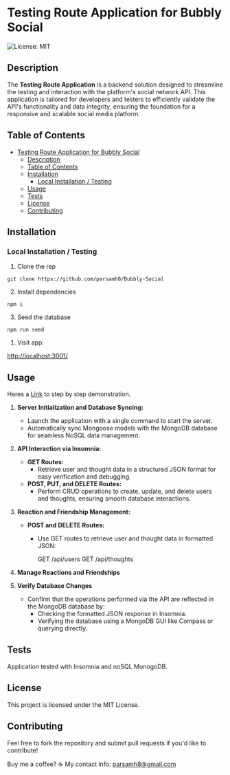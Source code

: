 # Testing Route Application for Bubbly Social

  ![License: MIT](https://img.shields.io/badge/License-MIT-lightgreen.svg)
  

## Description
The **Testing Route Application** is a backend solution designed to streamline the testing and interaction with the platform's social network API. This application is tailored for developers and testers to efficiently validate the API's functionality and data integrity, ensuring the foundation for a responsive and scalable social media platform.

## Table of Contents

- [Testing Route Application for Bubbly Social](#testing-route-application-for-bubbly-social)
  - [Description](#description)
  - [Table of Contents](#table-of-contents)
  - [Installation](#installation)
    - [Local Installation / Testing](#local-installation--testing)
  - [Usage](#usage)
  - [Tests](#tests)
  - [License](#license)
  - [Contributing](#contributing)


## Installation

### Local Installation / Testing

1. Clone the rep

```
git clone https://github.com/parsamh8/Bubbly-Social
```

2. Install dependencies

```
npm i
```

3. Seed the database

```
npm run seed
```


1. Visit app:

[http://localhost:3001/](http://localhost:3001/)


## Usage

Heres a [Link](https://drive.google.com/file/d/1xi2nPvWCBrTdXrDoWHzAJo5vqzafGetr/view) to step by step demonstration.


1. **Server Initialization and Database Syncing:**
   - Launch the application with a single command to start the server.
   - Automatically sync Mongoose models with the MongoDB database for seamless NoSQL data management.

2. **API Interaction via Insomnia:**
   - **GET Routes:**
     - Retrieve user and thought data in a structured JSON format for easy verification and debugging.
   - **POST, PUT, and DELETE Routes:**
     - Perform CRUD operations to create, update, and delete users and thoughts, ensuring smooth database interactions.

3. **Reaction and Friendship Management:**
   - **POST and DELETE Routes:**
  
     - Use GET routes to retrieve user and thought data in formatted JSON:

        GET /api/users
        GET /api/thoughts

4. **Manage Reactions and Friendships**
  
5. **Verify Database Changes**
   - Confirm that the operations performed via the API are reflected in the MongoDB database by:
     - Checking the formatted JSON response in Insomnia.
     - Verifying the database using a MongoDB GUI like Compass or querying directly.


## Tests

Application tested with Insomnia and noSQL MonogoDB.


## License

This project is licensed under the MIT License.


## Contributing

Feel free to fork the repository and submit pull requests if you'd like to contribute!

Buy me a coffee? ☕
My contact info: parsamh8@gmail.com
